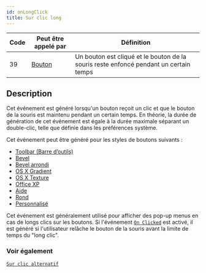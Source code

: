 ```yaml
---
id: onLongClick
title: Sur clic long
---
```


| Code | Peut être appelé par                     | Définition                                                                            |
| ---- | ---------------------------------------- | ------------------------------------------------------------------------------------- |
| 39   | [Bouton](FormObjects/button_overview.md) | Un bouton est cliqué et le bouton de la souris reste enfoncé pendant un certain temps |


## Description

Cet événement est généré lorsqu'un bouton reçoit un clic et que le bouton de la souris est maintenu pendant un certain temps. En théorie, la durée de génération de cet événement est égale à la durée maximale séparant un double-clic, telle que définie dans les préférences système.

Cet événement peut être généré pour les styles de boutons suivants :

- [Toolbar (Barre d’outils)](FormObjects/button_overview.md#toolbar)
- [Bevel](FormObjects/button_overview.md#bevel)
- [Bevel arrondi](FormObjects/button_overview.md#rounded-bevel)
- [OS X Gradient](FormObjects/button_overview.md#os-x-gradient)
- [OS X Texture](FormObjects/button_overview.md#os-x-textured)
- [Office XP](FormObjects/button_overview.md#office-xp)
- [Aide](FormObjects/button_overview.md#help)
- [Rond](FormObjects/button_overview.md#circle)
- [Personnalisé](FormObjects/button_overview.md#custom)

Cet événement est généralement utilisé pour afficher des pop-up menus en cas de longs clics sur les boutons. Si l'événement [`On Clicked`](onClicked.md) est activé, il est généré si l'utilisateur relâche le bouton de la souris avant la limite de temps du "long clic".

### Voir également
[`Sur clic alternatif`](onAlternativeClick.md)